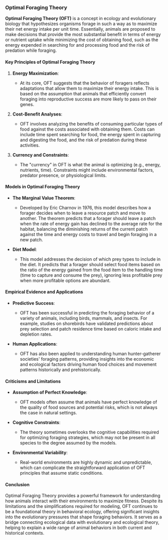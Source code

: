 ### Optimal Foraging Theory

**Optimal Foraging Theory (OFT)** is a concept in ecology and evolutionary biology that hypothesizes organisms forage in such a way as to maximize their net energy intake per unit time. Essentially, animals are proposed to make decisions that provide the most substantial benefit in terms of energy or nutrient uptake while minimizing the cost of obtaining food, such as the energy expended in searching for and processing food and the risk of predation while foraging.

#### Key Principles of Optimal Foraging Theory

1. **Energy Maximization**:
   - At its core, OFT suggests that the behavior of foragers reflects adaptations that allow them to maximize their energy intake. This is based on the assumption that animals that efficiently convert foraging into reproductive success are more likely to pass on their genes.

2. **Cost-Benefit Analyses**:
   - OFT involves analyzing the benefits of consuming particular types of food against the costs associated with obtaining them. Costs can include time spent searching for food, the energy spent in capturing and digesting the food, and the risk of predation during these activities.

3. **Currency and Constraints**:
   - The "currency" in OFT is what the animal is optimizing (e.g., energy, nutrients, time). Constraints might include environmental factors, predator presence, or physiological limits.

#### Models in Optimal Foraging Theory

- **The Marginal Value Theorem**:
  - Developed by Eric Charnov in 1976, this model describes how a forager decides when to leave a resource patch and move to another. The theorem predicts that a forager should leave a patch when the rate of energy gain has declined to the average rate for the habitat, balancing the diminishing returns of the current patch against the time and energy costs to travel and begin foraging in a new patch.

- **Diet Model**:
  - This model addresses the decision of which prey types to include in the diet. It predicts that a forager should select food items based on the ratio of the energy gained from the food item to the handling time (time to capture and consume the prey), ignoring less profitable prey when more profitable options are abundant.

#### Empirical Evidence and Applications

- **Predictive Success**:
  - OFT has been successful in predicting the foraging behavior of a variety of animals, including birds, mammals, and insects. For example, studies on shorebirds have validated predictions about prey selection and patch residence time based on caloric intake and depletion rates.

- **Human Applications**:
  - OFT has also been applied to understanding human hunter-gatherer societies' foraging patterns, providing insights into the economic and ecological factors driving human food choices and movement patterns historically and prehistorically.

#### Criticisms and Limitations

- **Assumption of Perfect Knowledge**:
  - OFT models often assume that animals have perfect knowledge of the quality of food sources and potential risks, which is not always the case in natural settings.

- **Cognitive Constraints**:
  - The theory sometimes overlooks the cognitive capabilities required for optimizing foraging strategies, which may not be present in all species to the degree assumed by the models.

- **Environmental Variability**:
  - Real-world environments are highly dynamic and unpredictable, which can complicate the straightforward application of OFT principles that assume static conditions.

#### Conclusion

Optimal Foraging Theory provides a powerful framework for understanding how animals interact with their environments to maximize fitness. Despite its limitations and the simplifications required for modeling, OFT continues to be a foundational theory in behavioral ecology, offering significant insights into the evolutionary pressures that shape foraging behaviors. It serves as a bridge connecting ecological data with evolutionary and ecological theory, helping to explain a wide range of animal behaviors in both current and historical contexts.